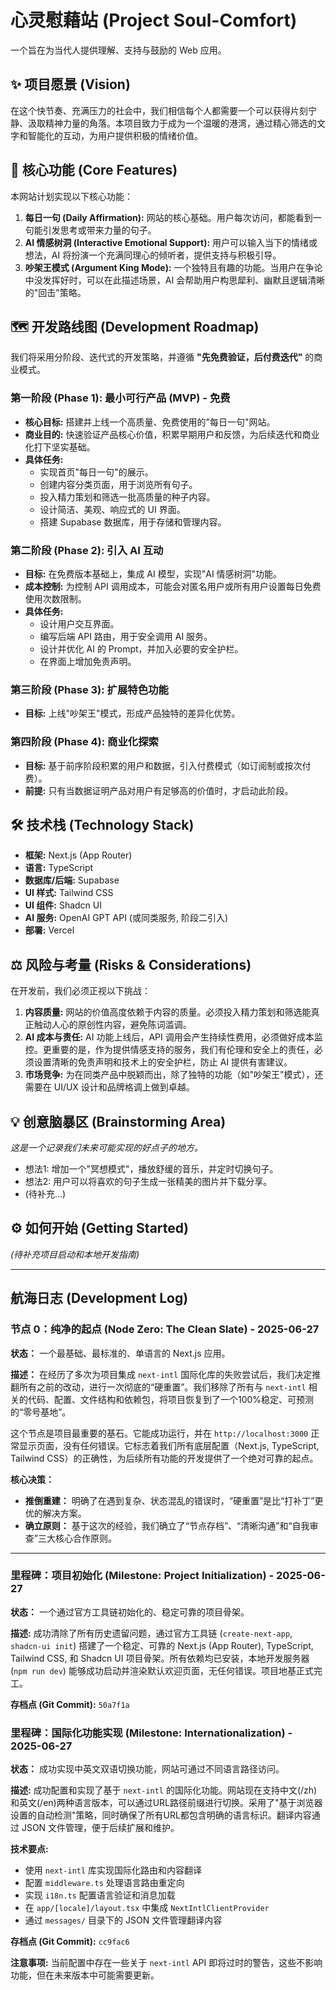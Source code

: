 # 心灵慰藉站 (Project Soul-Comfort)

一个旨在为当代人提供理解、支持与鼓励的 Web 应用。

## ✨ 项目愿景 (Vision)

在这个快节奏、充满压力的社会中，我们相信每个人都需要一个可以获得片刻宁静、汲取精神力量的角落。本项目致力于成为一个温暖的港湾，通过精心筛选的文字和智能化的互动，为用户提供积极的情绪价值。

## 🚀 核心功能 (Core Features)

本网站计划实现以下核心功能：

1.  **每日一句 (Daily Affirmation):** 网站的核心基础。用户每次访问，都能看到一句能引发思考或带来力量的句子。
2.  **AI 情感树洞 (Interactive Emotional Support):** 用户可以输入当下的情绪或想法，AI 将扮演一个充满同理心的倾听者，提供支持与积极引导。
3.  **吵架王模式 (Argument King Mode):** 一个独特且有趣的功能。当用户在争论中没发挥好时，可以在此描述场景，AI 会帮助用户构思犀利、幽默且逻辑清晰的"回击"策略。

## 🗺️ 开发路线图 (Development Roadmap)

我们将采用分阶段、迭代式的开发策略，并遵循 **"先免费验证，后付费迭代"** 的商业模式。

### **第一阶段 (Phase 1): 最小可行产品 (MVP) - 免费**

*   **核心目标:** 搭建并上线一个高质量、免费使用的"每日一句"网站。
*   **商业目的:** 快速验证产品核心价值，积累早期用户和反馈，为后续迭代和商业化打下坚实基础。
*   **具体任务:**
    *   实现首页"每日一句"的展示。
    *   创建内容分类页面，用于浏览所有句子。
    *   投入精力策划和筛选一批高质量的种子内容。
    *   设计简洁、美观、响应式的 UI 界面。
    *   搭建 Supabase 数据库，用于存储和管理内容。

### **第二阶段 (Phase 2): 引入 AI 互动**

*   **目标:** 在免费版本基础上，集成 AI 模型，实现"AI 情感树洞"功能。
*   **成本控制:** 为控制 API 调用成本，可能会对匿名用户或所有用户设置每日免费使用次数限制。
*   **具体任务:**
    *   设计用户交互界面。
    *   编写后端 API 路由，用于安全调用 AI 服务。
    *   设计并优化 AI 的 Prompt，并加入必要的安全护栏。
    *   在界面上增加免责声明。

### **第三阶段 (Phase 3): 扩展特色功能**

*   **目标:** 上线"吵架王"模式，形成产品独特的差异化优势。

### **第四阶段 (Phase 4): 商业化探索**

*   **目标:** 基于前序阶段积累的用户和数据，引入付费模式（如订阅制或按次付费）。
*   **前提:** 只有当数据证明产品对用户有足够高的价值时，才启动此阶段。

## 🛠️ 技术栈 (Technology Stack)

*   **框架:** Next.js (App Router)
*   **语言:** TypeScript
*   **数据库/后端:** Supabase
*   **UI 样式:** Tailwind CSS
*   **UI 组件:** Shadcn UI
*   **AI 服务:** OpenAI GPT API (或同类服务, 阶段二引入)
*   **部署:** Vercel

## ⚖️ 风险与考量 (Risks & Considerations)

在开发前，我们必须正视以下挑战：

1.  **内容质量:** 网站的价值高度依赖于内容的质量。必须投入精力策划和筛选能真正触动人心的原创性内容，避免陈词滥调。
2.  **AI 成本与责任:** AI 功能上线后，API 调用会产生持续性费用，必须做好成本监控。更重要的是，作为提供情感支持的服务，我们有伦理和安全上的责任，必须设置清晰的免责声明和技术上的安全护栏，防止 AI 提供有害建议。
3.  **市场竞争:** 为在同类产品中脱颖而出，除了独特的功能（如"吵架王"模式），还需要在 UI/UX 设计和品牌格调上做到卓越。

## 💡 创意脑暴区 (Brainstorming Area)

*这是一个记录我们未来可能实现的好点子的地方。*

*   想法1: 增加一个"冥想模式"，播放舒缓的音乐，并定时切换句子。
*   想法2: 用户可以将喜欢的句子生成一张精美的图片并下载分享。
*   (待补充...)

## ⚙️ 如何开始 (Getting Started)

*(待补充项目启动和本地开发指南)* 

---

## 航海日志 (Development Log)

### 节点 0：纯净的起点 (Node Zero: The Clean Slate) - 2025-06-27

**状态：** 一个最基础、最标准的、单语言的 Next.js 应用。

**描述：**
在经历了多次为项目集成 `next-intl` 国际化库的失败尝试后，我们决定推翻所有之前的改动，进行一次彻底的“硬重置”。我们移除了所有与 `next-intl` 相关的代码、配置、文件结构和依赖包，将项目恢复到了一个100%稳定、可预测的“零号基地”。

这个节点是项目最重要的基石。它能成功运行，并在 `http://localhost:3000` 正常显示页面，没有任何错误。它标志着我们所有底层配置（Next.js, TypeScript, Tailwind CSS）的正确性，为后续所有功能的开发提供了一个绝对可靠的起点。

**核心决策：**
*   **推倒重建：** 明确了在遇到复杂、状态混乱的错误时，“硬重置”是比“打补丁”更优的解决方案。
*   **确立原则：** 基于这次的经验，我们确立了“节点存档”、“清晰沟通”和“自我审查”三大核心合作原则。

---

### 里程碑：项目初始化 (Milestone: Project Initialization) - 2025-06-27

**状态：** 一个通过官方工具链初始化的、稳定可靠的项目骨架。

**描述:** 
成功清除了所有历史遗留问题，通过官方工具链 (`create-next-app`, `shadcn-ui init`) 搭建了一个稳定、可靠的 Next.js (App Router), TypeScript, Tailwind CSS, 和 Shadcn UI 项目骨架。所有依赖均已安装，本地开发服务器 (`npm run dev`) 能够成功启动并渲染默认欢迎页面，无任何错误。项目地基正式完工。

**存档点 (Git Commit):** `50a7f1a`

### 里程碑：国际化功能实现 (Milestone: Internationalization) - 2025-06-27

**状态：** 成功实现中英文双语切换功能，网站可通过不同语言路径访问。

**描述:** 
成功配置和实现了基于 `next-intl` 的国际化功能。网站现在支持中文(/zh)和英文(/en)两种语言版本，可以通过URL路径前缀进行切换。采用了"基于浏览器设置的自动检测"策略，同时确保了所有URL都包含明确的语言标识。翻译内容通过 JSON 文件管理，便于后续扩展和维护。

**技术要点:**
- 使用 `next-intl` 库实现国际化路由和内容翻译
- 配置 `middleware.ts` 处理语言路由重定向
- 实现 `i18n.ts` 配置语言验证和消息加载
- 在 `app/[locale]/layout.tsx` 中集成 `NextIntlClientProvider`
- 通过 `messages/` 目录下的 JSON 文件管理翻译内容

**存档点 (Git Commit):** `cc9fac6`

**注意事项:** 
当前配置中存在一些关于 `next-intl` API 即将过时的警告，这些不影响功能，但在未来版本中可能需要更新。
